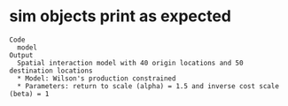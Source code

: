 # sim objects print as expected

    Code
      model
    Output
      Spatial interaction model with 40 origin locations and 50 destination locations
      * Model: Wilson's production constrained
      * Parameters: return to scale (alpha) = 1.5 and inverse cost scale (beta) = 1

